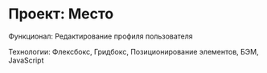 # Проект: Место

Функционал: Редактирование профиля пользователя

Технологии: Флексбокс, Гридбокс, Позиционирование элементов, БЭМ, JavaScript